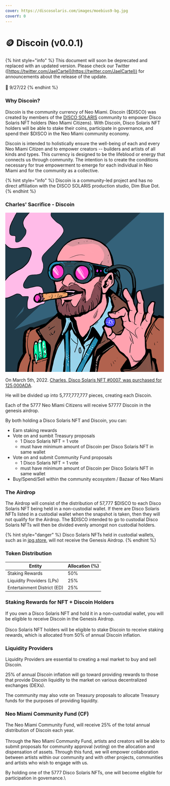 ```yaml
---
cover: https://discosolaris.com/images/moebius9-bg.jpg
coverY: 0
---
```


# 🪙 Discoin (v0.0.1)

{% hint style="info" %}
This document will soon be deprecated and replaced with an updated version. Please check our Twitter ([https://twitter.com/JaelCartel](https://twitter.com/JaelCartel)) for announcements about the release of the update.\
\
🍒 9/27/22
{% endhint %}

### Why Discoin?

Discoin is the community currency of Neo Miami. Discoin ($DISCO) was created by members of the [DISCO SOLARIS](https://discosolaris.com) community to empower Disco Solaris NFT holders (Neo Miami Citizens). With Discoin, Disco Solaris NFT holders will be able to stake their coins, participate in governance, and spend their $DISCO in the Neo Miami community economy.

Discoin is intended to holistically ensure the well-being of each and every Neo Miami Citizen and to empower creators -- builders and artists of all kinds and types. This currency is designed to be the lifeblood or energy that connects us through community. The intention is to create the conditions necessary for true empowerment to emerge for each individual in Neo Miami and for the community as a collective.

{% hint style="info" %}
Discoin is a community-led project and has no direct affiliation with the DISCO SOLARIS production studio, Dim Blue Dot.
{% endhint %}

### Charles' Sacrifice - Discoin

![](<.gitbook/assets/7 (1).png>)

On March 5th, 2022. [Charles, Disco Solaris NFT #0007, was purchased for 125,000ADA](https://cardanoscan.io/transaction/d795c05d6185cee0f6d2cd73fa3ed0dd4cab6aa0d41fbe5d713900b87de8a6ce).

He will be divided up into 5,777,777,777 pieces, creating each Discoin.

Each of the 5777 Neo Miami Citizens will receive 57777 Discoin in the genesis airdrop.

By both holding a Disco Solaris NFT and Discoin, you can:

* Earn staking rewards
* Vote on and sumbit Treasury proposals
  * 1 Disco Solaris NFT = 1 vote
  * must have minimum amount of Discoin per Disco Solaris NFT in same wallet
* Vote on and submit Community Fund proposals
  * 1 Disco Solaris NFT = 1 vote
  * must have minimum amount of Discoin per Disco Solaris NFT in same wallet
* Buy/Spend/Sell within the community ecosystem / Bazaar of Neo Miami

### The Airdrop

The Airdrop will consist of the distribution of 57,777 $DISCO to each Disco Solaris NFT being held in a non-custodial wallet. If there are Disco Solaris NFTs listed in a custodial wallet when the snapshot is taken, then they will not qualify for the Airdrop. The $DISCO intended to go to custodial Disco Solaris NFTs will then be divided evenly amongst non custodial holders.

{% hint style="danger" %}
Disco Solaris NFTs held in custodial wallets, such as in [jpg.store](https://jpg.store), will not receive the Genesis Airdrop.
{% endhint %}



### Token Distribution

| Entity                      | Allocation (%) |
| --------------------------- | -------------- |
| Staking Rewards             | 50%            |
| Liquidity Providers (LPs)   | 25%            |
| Entertainment District (ED) | 25%            |



### Staking Rewards for NFT + Discoin Holders

If you own a Disco Solaris NFT and hold it in a non-custodial wallet, you will be eligible to receive Discoin in the Genesis Airdrop.\
\
Disco Solaris NFT holders will be eligible to stake Discoin to receive staking rewards, which is allocated from 50% of annual Discoin inflation.

### Liquidity Providers

Liquidity Providers are essential to creating a real market to buy and sell Discoin.

25% of annual Discoin inflation will go toward providing rewards to those that provide Discoin liquidity to the market on various decentralized exchanges (DEXs).

The community may also vote on Treasury proposals to allocate Treasury funds for the purposes of providing liquidity.

### Neo Miami Community Fund (CF)

The  Neo Miami Community Fund, will receive 25% of the total annual distribution of Discoin each year.\
\
Through the Neo Miami Community Fund, artists and creators will be able to submit proposals for community approval (voting) on the allocation and dispensation of assets. Through this fund, we will empower collaboration between artists within our community and with other projects, communities and artists who wish to engage with us.

By holding one of the 5777 Disco Solaris NFTs, one will become eligible for participation in  governance.\
